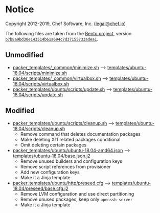 # Notice

Copyright 2012-2019, Chef Software, Inc. (<legal@chef.io>)

The following files are taken from the [Bento project][bento], version [`b7b8a9bd30e143514b61a694c7d37155733adea1`][version].

## Unmodified

- [packer_templates/_common/minimize.sh][minimize.sh.orig] &#10230;  [templates/ubuntu-18.04/scripts/minimize.sh][minimize.sh]
- [packer_templates/_common/virtualbox.sh][virtualbox.sh.orig] &#10230; [templates/ubuntu-18.04/scripts/virtualbox.sh][virtualbox.sh]
- [packer_templates/ubuntu/scripts/update.sh][update.sh.orig] &#10230; [templates/ubuntu-18.04/scripts/update.sh][update.sh]

## Modified

- [packer_templates/ubuntu/scripts/cleanup.sh][cleanup.sh.orig] &#10230; [templates/ubuntu-18.04/scripts/cleanup.sh][cleanup.sh]
  - Remove command that deletes documentation packages
  - Make deleting X11 related packages conditional
  - Omit deleting certain packages
- [packer_templates/ubuntu/ubuntu-18.04-amd64.json][ubuntu-18.04-amd64.json.orig] &#10230; [templates/ubuntu-18.04/base.json.j2][base.json.j2]
  - Remove unused builders and configuration keys
  - Remove script references from provisioner
  - Add new configuration keys
  - Make it a Jinja template
- [packer_templates/ubuntu/http/preseed.cfg][preseed.cfg.orig] &#10230; [templates/ubuntu-18.04/preseed/base.cfg.j2][base.cfg.j2]
  - Remove LVM configuration and use direct partitioning
  - Remove unused packages, keep only `openssh-server`
  - Make it a Jinja template

[bento]: https://github.com/chef/bento
[version]: https://github.com/chef/bento/tree/b7b8a9bd30e143514b61a694c7d37155733adea1
[minimize.sh.orig]: https://github.com/chef/bento/blob/b7b8a9bd30e143514b61a694c7d37155733adea1/packer_templates/_common/minimize.sh
[minimize.sh]: templates/ubuntu-18.04/scripts/minimize.sh
[virtualbox.sh.orig]: https://github.com/chef/bento/blob/b7b8a9bd30e143514b61a694c7d37155733adea1/packer_templates/_common/virtualbox.sh
[virtualbox.sh]: templates/ubuntu-18.04/scripts/virtualbox.sh
[update.sh.orig]: https://github.com/chef/bento/blob/b7b8a9bd30e143514b61a694c7d37155733adea1/packer_templates/ubuntu/scripts/update.sh
[update.sh]: templates/ubuntu-18.04/scripts/update.sh
[cleanup.sh.orig]: https://github.com/chef/bento/blob/b7b8a9bd30e143514b61a694c7d37155733adea1/packer_templates/ubuntu/scripts/cleanup.sh
[cleanup.sh]: templates/ubuntu-18.04/scripts/cleanup.sh
[ubuntu-18.04-amd64.json.orig]: https://github.com/chef/bento/blob/master/packer_templates/ubuntu/ubuntu-18.04-amd64.json
[base.json.j2]: templates/ubuntu-18.04/base.json.j2
[preseed.cfg.orig]: https://github.com/chef/bento/blob/master/packer_templates/ubuntu/http/preseed.cfg
[base.cfg.j2]: templates/ubuntu-18.04/preseed/base.cfg.j2
